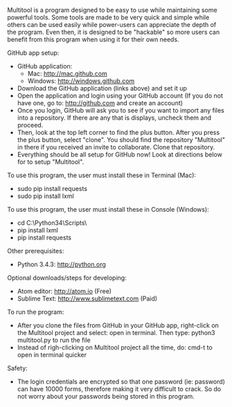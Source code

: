 Multitool is a program designed to be easy to use while maintaining some powerful tools. Some tools are made to be very quick and simple while others can be used easily while power-users can appreciate the depth of the program. Even then, it is designed to be "hackable" so more users can benefit from this program when using it for their own needs.

GitHub app setup:
 - GitHub application:
    - Mac: http://mac.github.com
    - Windows: http://windows.github.com
 - Download the GitHub application (links above) and set it up
 - Open the application and login using your GitHub account (If you do not have one, go to: http://github.com and create an account)
 - Once you login, GitHub will ask you to see if you want to import any files into a repository. If there are any that is displays, uncheck them and proceed.
 - Then, look at the top left corner to find the plus button. After you press the plus button, select "clone". You should find the repository "Multitool" in there if you received an invite to collaborate. Clone that repository.
 - Everything should be all setup for GitHub now! Look at directions below for to setup "Multitool".

To use this program, the user must install these in Terminal (Mac):

 - sudo pip install requests
 - sudo pip install lxml

To use this program, the user must install these in Console (Windows):

 - cd C:\Python34\Scripts\
 - pip install lxml
 - pip install requests

Other prerequisites:

 - Python 3.4.3: http://python.org

Optional downloads/steps for developing:

 - Atom editor: http://atom.io (Free)
 - Sublime Text: http://www.sublimetext.com (Paid)

To run the program:

 - After you clone the files from GitHub in your GitHub app, right-click on the Multitool project and select: open in terminal. Then type: python3 multitool.py to run the file
 - Instead of righ-clicking on Multitool project all the time, do: cmd-t to open in terminal quicker

Safety:

 - The login credentials are encrypted so that one password (ie: password) can have 10000 forms, therefore making it very difficult to crack. So do not worry about your passwords being stored in this program.
